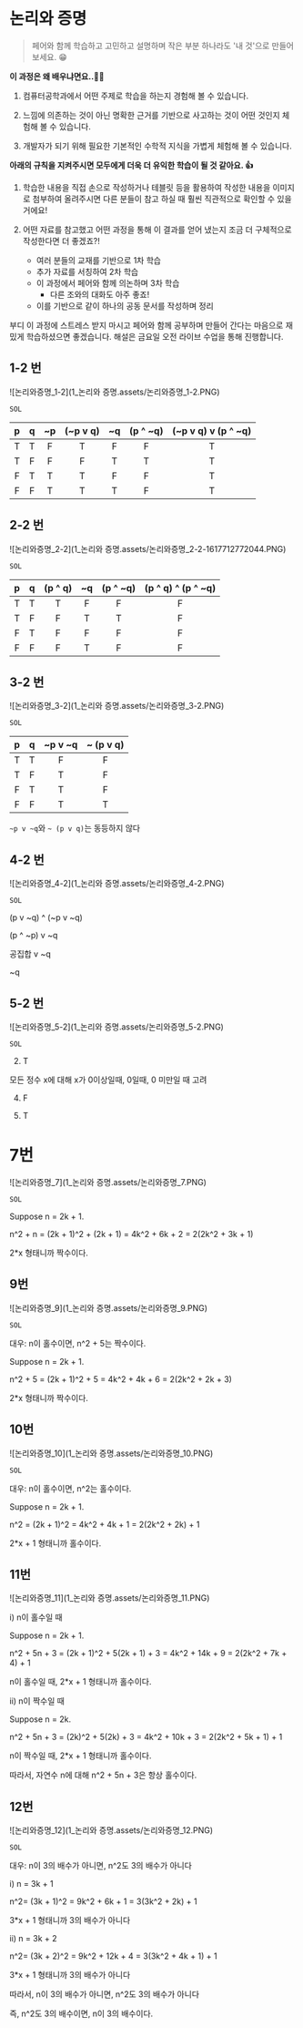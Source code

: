 # 논리와 증명

> 페어와 함께 학습하고 고민하고 설명하며 작은 부분 하나라도 '내 것'으로 만들어보세요. 😁



**이 과정은 왜 배우냐면요..🐱‍🏍**

1. 컴퓨터공학과에서 어떤 주제로 학습을 하는지 경험해 볼 수 있습니다.
2. 느낌에 의존하는 것이 아닌 명확한 근거를 기반으로 사고하는 것이 어떤 것인지 체험해 볼 수 있습니다.

3. 개발자가 되기 위해 필요한 기본적인 수학적 지식을 가볍게 체험해 볼 수 있습니다.



**아래의 규칙을 지켜주시면 모두에게 더욱 더 유익한 학습이 될 것 같아요. 👍**

1. 학습한 내용을 직접 손으로 작성하거나 테블릿 등을 활용하여 작성한 내용을 이미지로 첨부하여 올려주시면 다른 분들이 참고 하실 때 훨씬 직관적으로 확인할 수 있을거에요!

2. 어떤 자료를 참고했고 어떤 과정을 통해 이 결과를 얻어 냈는지 조금 더 구체적으로 작성한다면 더 좋겠죠?!
   - 여러 분들의 교재를 기반으로 1차 학습
   - 추가 자료를 서칭하여 2차 학습
   - 이 과정에서 페어와 함께 의논하며 3차 학습 
     - 다른 조와의 대화도 아주 좋죠!
   - 이를 기반으로 같이 하나의 공동 문서를 작성하며 정리 



부디 이 과정에 스트레스 받지 마시고 페어와 함께 공부하며 만들어 간다는 마음으로 재밌게 학습하셨으면 좋겠습니다.  해설은 금요일 오전 라이브 수업을 통해 진행합니다.





## 1-2 번

![논리와증명_1-2](1_논리와 증명.assets/논리와증명_1-2.PNG)

`SOL`

|  p   |  q   |  ~p  | (~p v q) |  ~q  | (p ^ ~q) | (~p v q) v (p ^ ~q) |
| :--: | :--: | :--: | :------: | :--: | :------: | :-----------------: |
|  T   |  T   |  F   |    T     |  F   |    F     |          T          |
|  T   |  F   |  F   |    F     |  T   |    T     |          T          |
|  F   |  T   |  T   |    T     |  F   |    F     |          T          |
|  F   |  F   |  T   |    T     |  T   |    F     |          T          |





## 2-2 번  

![논리와증명_2-2](1_논리와 증명.assets/논리와증명_2-2-1617712772044.PNG)

`SOL`

|  p   |  q   | (p ^ q) |  ~q  | (p ^ ~q) | (p ^ q) ^ (p ^ ~q) |
| :--: | :--: | :-----: | :--: | :------: | :----------------: |
|  T   |  T   |    T    |  F   |    F     |         F          |
|  T   |  F   |    F    |  T   |    T     |         F          |
|  F   |  T   |    F    |  F   |    F     |         F          |
|  F   |  F   |    F    |  T   |    F     |         F          |

## 3-2 번

![논리와증명_3-2](1_논리와 증명.assets/논리와증명_3-2.PNG)

`SOL`

|  p   |  q   | ~p v ~q | ~ (p v q) |
| :--: | :--: | :-----: | :-------: |
|  T   |  T   |    F    |     F     |
|  T   |  F   |    T    |     F     |
|  F   |  T   |    T    |     F     |
|  F   |  F   |    T    |     T     |

`~p v ~q`와 `~ (p v q)`는 동등하지 않다



## 4-2 번

![논리와증명_4-2](1_논리와 증명.assets/논리와증명_4-2.PNG)

`SOL`

(p v ~q) ^ (~p v ~q)

(p ^ ~p) v ~q

공집합 v ~q

~q 



## 5-2 번

![논리와증명_5-2](1_논리와 증명.assets/논리와증명_5-2.PNG)

`SOL`

2) T

모든 정수 x에 대해 x가 0이상일때, 0일때, 0 미만일 때 고려

4) F

3) T



# 7번

![논리와증명_7](1_논리와 증명.assets/논리와증명_7.PNG)

`SOL`

Suppose n = 2k + 1.

n^2 + n = (2k + 1)^2 + (2k + 1) = 4k^2 + 6k + 2 = 2(2k^2 + 3k + 1)

2*x 형태니까 짝수이다.

## 9번

![논리와증명_9](1_논리와 증명.assets/논리와증명_9.PNG)

`SOL`

대우: n이 홀수이면, n^2 + 5는 짝수이다.

Suppose n = 2k + 1.

n^2 + 5 = (2k + 1)^2 + 5 = 4k^2 + 4k + 6 = 2(2k^2 + 2k + 3)

2*x 형태니까 짝수이다.

## 10번

![논리와증명_10](1_논리와 증명.assets/논리와증명_10.PNG)



`SOL`

대우: n이 홀수이면, n^2는 홀수이다.

Suppose n = 2k + 1.

n^2 = (2k + 1)^2 = 4k^2 + 4k + 1 = 2(2k^2 + 2k) + 1

2*x + 1 형태니까 홀수이다.



## 11번

![논리와증명_11](1_논리와 증명.assets/논리와증명_11.PNG)

i) n이 홀수일 때

Suppose n = 2k + 1.

n^2 + 5n + 3 = (2k + 1)^2 + 5(2k + 1) + 3 = 4k^2 + 14k + 9 = 2(2k^2 + 7k + 4) + 1

n이 홀수일 때, 2*x + 1 형태니까 홀수이다.

ii) n이 짝수일 때

Suppose n = 2k.

n^2 + 5n + 3 = (2k)^2 + 5(2k) + 3 = 4k^2 + 10k + 3 = 2(2k^2 + 5k + 1) + 1

n이 짝수일 때, 2*x + 1 형태니까 홀수이다.



따라서, 자연수 n에 대해 n^2 + 5n + 3은 항상 홀수이다.

## 12번

![논리와증명_12](1_논리와 증명.assets/논리와증명_12.PNG)

`SOL`

대우: n이 3의 배수가 아니면, n^2도 3의 배수가 아니다

i) n = 3k + 1

n^2= (3k + 1)^2 = 9k^2 + 6k + 1 = 3(3k^2 + 2k) + 1

3*x + 1 형태니까 3의 배수가 아니다

ii) n = 3k + 2

n^2= (3k + 2)^2 = 9k^2 + 12k + 4 = 3(3k^2 + 4k + 1) + 1

3*x + 1 형태니까 3의 배수가 아니다



따라서, n이 3의 배수가 아니면, n^2도 3의 배수가 아니다

즉, n^2도 3의 배수이면, n이 3의 배수이다.